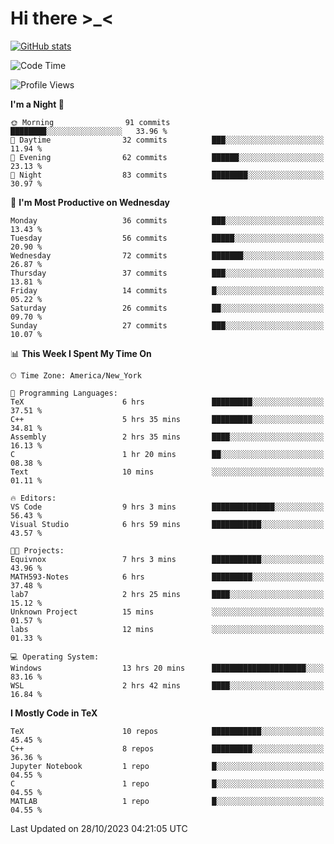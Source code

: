 # Hi there \>_<

[![GitHub stats](https://github-readme-stats.vercel.app/api?username=ARessegetesStery&show_icons=true&theme=transparent)](https://github.com/anuraghazra/github-readme-stats)

<!--START_SECTION:waka-->
![Code Time](http://img.shields.io/badge/Code%20Time-448%20hrs%2037%20mins-blue)

![Profile Views](http://img.shields.io/badge/Profile%20Views-1-blue)

**I'm a Night 🦉** 

```text
🌞 Morning                91 commits          ████████░░░░░░░░░░░░░░░░░   33.96 % 
🌆 Daytime                32 commits          ███░░░░░░░░░░░░░░░░░░░░░░   11.94 % 
🌃 Evening                62 commits          ██████░░░░░░░░░░░░░░░░░░░   23.13 % 
🌙 Night                  83 commits          ████████░░░░░░░░░░░░░░░░░   30.97 % 
```
📅 **I'm Most Productive on Wednesday** 

```text
Monday                   36 commits          ███░░░░░░░░░░░░░░░░░░░░░░   13.43 % 
Tuesday                  56 commits          █████░░░░░░░░░░░░░░░░░░░░   20.90 % 
Wednesday                72 commits          ███████░░░░░░░░░░░░░░░░░░   26.87 % 
Thursday                 37 commits          ███░░░░░░░░░░░░░░░░░░░░░░   13.81 % 
Friday                   14 commits          █░░░░░░░░░░░░░░░░░░░░░░░░   05.22 % 
Saturday                 26 commits          ██░░░░░░░░░░░░░░░░░░░░░░░   09.70 % 
Sunday                   27 commits          ███░░░░░░░░░░░░░░░░░░░░░░   10.07 % 
```


📊 **This Week I Spent My Time On** 

```text
🕑︎ Time Zone: America/New_York

💬 Programming Languages: 
TeX                      6 hrs               █████████░░░░░░░░░░░░░░░░   37.51 % 
C++                      5 hrs 35 mins       █████████░░░░░░░░░░░░░░░░   34.81 % 
Assembly                 2 hrs 35 mins       ████░░░░░░░░░░░░░░░░░░░░░   16.13 % 
C                        1 hr 20 mins        ██░░░░░░░░░░░░░░░░░░░░░░░   08.38 % 
Text                     10 mins             ░░░░░░░░░░░░░░░░░░░░░░░░░   01.11 % 

🔥 Editors: 
VS Code                  9 hrs 3 mins        ██████████████░░░░░░░░░░░   56.43 % 
Visual Studio            6 hrs 59 mins       ███████████░░░░░░░░░░░░░░   43.57 % 

🐱‍💻 Projects: 
Equivnox                 7 hrs 3 mins        ███████████░░░░░░░░░░░░░░   43.96 % 
MATH593-Notes            6 hrs               █████████░░░░░░░░░░░░░░░░   37.48 % 
lab7                     2 hrs 25 mins       ████░░░░░░░░░░░░░░░░░░░░░   15.12 % 
Unknown Project          15 mins             ░░░░░░░░░░░░░░░░░░░░░░░░░   01.57 % 
labs                     12 mins             ░░░░░░░░░░░░░░░░░░░░░░░░░   01.33 % 

💻 Operating System: 
Windows                  13 hrs 20 mins      █████████████████████░░░░   83.16 % 
WSL                      2 hrs 42 mins       ████░░░░░░░░░░░░░░░░░░░░░   16.84 % 
```

**I Mostly Code in TeX** 

```text
TeX                      10 repos            ███████████░░░░░░░░░░░░░░   45.45 % 
C++                      8 repos             █████████░░░░░░░░░░░░░░░░   36.36 % 
Jupyter Notebook         1 repo              █░░░░░░░░░░░░░░░░░░░░░░░░   04.55 % 
C                        1 repo              █░░░░░░░░░░░░░░░░░░░░░░░░   04.55 % 
MATLAB                   1 repo              █░░░░░░░░░░░░░░░░░░░░░░░░   04.55 % 
```




 Last Updated on 28/10/2023 04:21:05 UTC
<!--END_SECTION:waka-->
